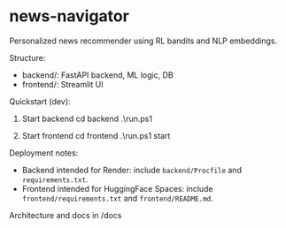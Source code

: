 # news-navigator

Personalized news recommender using RL bandits and NLP embeddings.

Structure:
- backend/: FastAPI backend, ML logic, DB
- frontend/: Streamlit UI

Quickstart (dev):
1. Start backend
   cd backend
   .\run.ps1

2. Start frontend
   cd frontend
   .\run.ps1 start

Deployment notes:
- Backend intended for Render: include `backend/Procfile` and `requirements.txt`.
- Frontend intended for HuggingFace Spaces: include `frontend/requirements.txt` and `frontend/README.md`.

Architecture and docs in /docs
